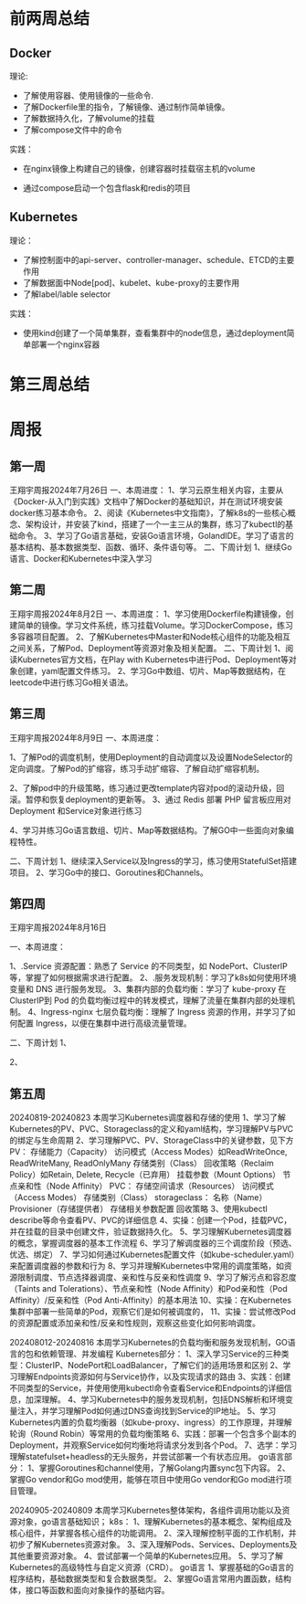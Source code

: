 # 前两周总结


## Docker

理论: 

* 了解使用容器、使用镜像的一些命令.
* 了解Dockerfile里的指令，了解镜像、通过制作简单镜像。
* 了解数据持久化，了解volume的挂载
* 了解compose文件中的命令

实践：

* 在nginx镜像上构建自己的镜像，创建容器时挂载宿主机的volume

* 通过compose启动一个包含flask和redis的项目

## Kubernetes

理论：

* 了解控制面中的api-server、controller-manager、schedule、ETCD的主要作用
* 了解数据面中Node[pod]、kubelet、kube-proxy的主要作用
* 了解label/lable selector

实践：

* 使用kind创建了一个简单集群，查看集群中的node信息，通过deployment简单部署一个nginx容器

# 第三周总结




# 周报

## 第一周

王翔宇周报2024年7月26日
一、本周进度：
1、学习云原生相关内容，主要从《Docker-从入门到实践》文档中了解Docker的基础知识，并在测试环境安装docker练习基本命令。
2、阅读《Kubernetes中文指南》，了解k8s的一些核心概念、架构设计，并安装了kind，搭建了一个一主三从的集群，练习了kubectl的基础命令。
3、学习了Go语言基础，安装Go语言环境，GolandIDE。学习了语言的基本结构、基本数据类型、函数、循环、条件语句等。
二、下周计划
1、继续Go语言、Docker和Kubernetes中深入学习

## 第二周



王翔宇周报2024年8月2日
一、本周进度：
1、学习使用Dockerfile构建镜像，创建简单的镜像。学习文件系统，练习挂载Volume。学习DockerCompose，练习多容器项目配置。
2、了解Kubernetes中Master和Node核心组件的功能及相互之间关系，了解Pod、Deployment等资源对象及相关配置。
二、下周计划
1、阅读Kubernetes官方文档，在Play with Kubernetes中进行Pod、Deployment等对象创建，yaml配置文件练习。
2、学习Go中数组、切片、Map等数据结构，在leetcode中进行练习Go相关语法。

## 第三周

王翔宇周报2024年8月9日
一、本周进度：

1、了解Pod的调度机制，使用Deployment的自动调度以及设置NodeSelector的定向调度。了解Pod的扩缩容，练习手动扩缩容、了解自动扩缩容机制。

2、了解pod中的升级策略，练习通过更改template内容对pod的滚动升级，回滚。暂停和恢复deployment的更新等。
3、通过 Redis 部署 PHP 留言板应用对Deployment 和Service对象进行练习

4、学习并练习Go语言数组、切片、Map等数据结构。了解GO中一些面向对象编程特性。

二、下周计划
1、继续深入Service以及Ingress的学习，练习使用StatefulSet搭建项目。
2、学习Go中的接口、Goroutines和Channels。

## 第四周

王翔宇周报2024年8月16日

一、本周进度：

1、.Service 资源配置：熟悉了 Service 的不同类型，如 NodePort、ClusterIP 等，掌握了如何根据需求进行配置。
2、.服务发现机制：学习了k8s如何使用环境变量和 DNS 进行服务发现。
3、集群内部的负载均衡：学习了 kube-proxy 在ClusterIP到 Pod 的负载均衡过程中的转发模式，理解了流量在集群内部的处理机制。
4、Ingress-nginx 七层负载均衡：理解了 Ingress 资源的作用，并学习了如何配置 Ingress，以便在集群中进行高级流量管理。

二、下周计划
1、

2、



## 第五周















20240819-20240823
本周学习Kubernetes调度器和存储的使用
1、学习了解Kubernetes的PV、PVC、Storageclass的定义和yaml结构，学习理解PV与PVC的绑定与生命周期
2、学习理解PVC、PV、StorageClass中的关键参数，见下方
PV：
  存储能力（Capacity）
  访问模式（Access Modes）如ReadWriteOnce, ReadWriteMany, ReadOnlyMany
  存储类别（Class）
  回收策略（Reclaim Policy）如Retain, Delete, Recycle（已弃用）
  挂载参数（Mount Options）
  节点亲和性（Node Affinity）
PVC：
  存储空间请求（Resources）
  访问模式（Access Modes）
  存储类别（Class）
storageclass：
  名称（Name）
  Provisioner（存储提供者）
  存储相关参数配置
  回收策略
3、使用kubectl describe等命令查看PV、PVC的详细信息
4、实操：创建一个Pod，挂载PVC，并在挂载的目录中创建文件，验证数据持久化。
5、学习理解Kubernetes调度器的概念，掌握调度器的基本工作流程
6、学习了解调度器的三个调度阶段（预选、优选、绑定）
7、学习如何通过Kubernetes配置文件（如kube-scheduler.yaml）来配置调度器的参数和行为
8、学习并理解Kubernetes中常用的调度策略，如资源限制调度、节点选择器调度、亲和性与反亲和性调度
9、学习了解污点和容忍度（Taints and Tolerations）、节点亲和性（Node Affinity）和Pod亲和性（Pod Affinity）/反亲和性（Pod Anti-Affinity）的基本用法
10、实操：在Kubernetes集群中部署一些简单的Pod，观察它们是如何被调度的，
11、实操：尝试修改Pod的资源配置或添加亲和性/反亲和性规则，观察这些变化如何影响调度。

202408012-20240816
本周学习Kubernetes的负载均衡和服务发现机制，GO语言的包和依赖管理、并发编程
Kubernetes部分：
1、深入学习Service的三种类型：ClusterIP、NodePort和LoadBalancer，了解它们的适用场景和区别
2、学习理解Endpoints资源如何与Service协作，以及实现请求的路由
3、实践：创建不同类型的Service，并使用使用kubectl命令查看Service和Endpoints的详细信息，加深理解。
4、学习Kubernetes中的服务发现机制，包括DNS解析和环境变量注入，并学习理解Pod如何通过DNS查询找到Service的IP地址。
5、学习Kubernetes内置的负载均衡器（如kube-proxy、ingress）的工作原理，并理解轮询（Round Robin）等常用的负载均衡策略
6、实践：部署一个包含多个副本的Deployment，并观察Service如何均衡地将请求分发到各个Pod。
7、选学：学习理解statefulset+headless的无头服务，并尝试部署一个有状态应用。
go语言部分：
1、掌握Goroutines和channel使用，了解Golang内置sync包下内容。
2、掌握Go vendor和Go mod使用，能够在项目中使用Go vendor和Go mod进行项目管理。



20240905-20240809
本周学习Kubernetes整体架构，各组件调用功能以及资源对象，go语言基础知识；
k8s：
1、理解Kubernetes的基本概念、架构组成及核心组件，并掌握各核心组件的功能调用。
2、深入理解控制平面的工作机制，并初步了解Kubernetes资源对象。
3、深入理解Pods、Services、Deployments及其他重要资源对象。
4、尝试部署一个简单的Kubernetes应用。
5、学习了解Kubernetes的高级特性与自定义资源（CRD）。
go语言
1、掌握基础的Go语言的程序结构，基础数据类型和复合数据类型。
2、掌握Go语言常用内置函数，结构体，接口等函数和面向对象操作的基础内容。
